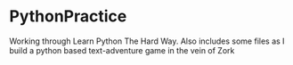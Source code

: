# PythonPractice
Working through Learn Python The Hard Way.
Also includes some files as I build a python based text-adventure game in the vein of Zork
